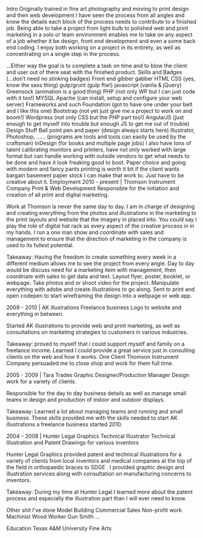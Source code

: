Intro
Originally trained in fine art photography and moving to print design and then web development I have seen the process from all angles and know the details each block of the process needs to contribute to a finished job.  Being able to take a project from light bulb to polished web and print marketing in a solo or team environment enables me to take on any aspect of a job whether it be design, front end development and even a some back end coding.  I enjoy both working on a project in its entirety, as well as concentrating on a single step in the process. 

...Either way the goal is to complete a task on time and to blow the client and user out of there seat with the finished product.
Skills and Badges (...don’t need no stinking badges)
Front end gibber gabber
	HTML
	CSS (yes, know the sass thing)
	gulp/grunt (gulp ftw!)
	javascript (vanila & jQuery)
	Greensock (animation is a good thing)
	PHP (not only WP but I can just code with it too!)
	MYSQL
	Apache (can install, setup and configure your web server) 
Frameworks and such
	Foundation (got to have one under your belt and I like this one)
	Bootstrap (not yet just give me a project to work on and boom!)
Wordpress (not only CSS but the PHP part too!)
	AngularJS (just enough to get myself into trouble but enough JS to get me out of trouble)
Design Stuff
	Ball point pen and paper (design always starts here)
	Illustrator, Photoshop, …… (programs are tools and tools can easily be used by the craftsman)
	InDesign (for books and multiple page jobs)
	I also have tons of talent calibrating monitors and printers, have not only worked with large format but can handle working with outside vendors to get what needs to be done and have it look freaking good to boot. Paper choice and going with modern and fancy pants printing is worth it bit if the client wants bargain basement paper stock I can make that work to.  Just have to be creative about it.
Employment
2010 - present | Thomson Instrument Company
Print & Web Development
Responsible for the initiation and creation of all print and digital marketing.

Work at Thomson is never the same day to day.  I am in charge of designing and creating everything from the photos and illustrations in the marketing to the print layouts and website that the imagery in placed into. You could say I play the role of digital hat rack as every aspect of the creative process in in my hands.  I run a one man show and coordinate with sales and management to ensure that the direction of marketing in the company is used to its fullest potential.

Takeaway: Having the freedom to create something every week in a different medium allows me to see the project from every angle. Day to day would be discuss need for a marketing item with management, then coordinate with sales to get data and text. Layout flyer, poster, booklet, or webpage. Take photos and or shoot video for the project.  Manipulate everything with adobe and create illustrations to go along. Sent to print and open codepen to start wireframing the design into a webpage or web app.

2009 - 2010 | AK illustrations
Freelance business
Logo to website and everything in between.

Started AK illustrations to provide web and print marketing, as well as consultations on marketing strategies to customers in various industries.

Takeaway: proved to myself that i could support myself and family on a freelance income.  Learned I could provide a great service just in consulting clients on the web and how it works.  One Client Thomson Instrument Company persuaded me to close shop and work for them full time.

2005 - 2009 | Tara Trades
Graphic Designer/Production Manager
Design work for a variety of clients.

Responsible for the day to day business details as well as manage small teams in design and production of indoor and outdoor displays.

Takeaway: Learned a lot about managing teams and running and small business. These skills provided me with the skills needed to start AK illustrations a freelance business started 2010.

2004 - 2008 | Hunter Legal Graphics
Technical Illustrator
Technical Illustration and Patent Drawings for various inventors

Hunter Legal Graphics provided patent and technical illustrations for a variety of clients from local inventors and medical companies at the top of the field in orthopaedic braces to SDGE .  I provided graphic design and illustration services along with consultation on manufacturing concerns to inventors. 

Takeaway: During my time at Hunter Legal I learned more about the patent process and especially the illustration part than I will ever need to know.

Other shit I’ve done
Model Building
Commercial Sales
Non-profit work
Machinist
Wood Worker
Gun Smith
…

Education
Texas A&M University
Fine Arts




